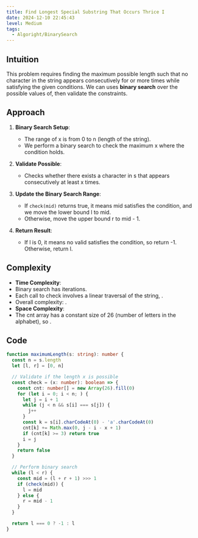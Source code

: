 ```yaml
---
title: Find Longest Special Substring That Occurs Thrice I
date: 2024-12-10 22:45:43
level: Medium
tags: 
  - Algoright/BinarySearch
---
```


## Intuition

This problem requires finding the maximum possible length such that no character in the string appears consecutively for or more times while satisfying the given conditions. We can uses **binary search** over the possible values of, then validate the constraints.

## Approach

1. **Binary Search Setup**:
	- The range of x is from 0 to n (length of the string).
	- We perform a binary search to check the maximum x where the condition holds.

2. **Validate Possible**:
	- Checks whether there exists a character in s that appears consecutively at least x times.

3. **Update the Binary Search Range**:
	- If `check(mid)` returns true, it means mid satisfies the condition, and we move the lower bound l to mid.
	- Otherwise, move the upper bound r to mid - 1.

4. **Return Result**:
	- If l is 0, it means no valid satisfies the condition, so return -1. Otherwise, return l.

## Complexity

- **Time Complexity**:
- Binary search has iterations.
- Each call to check involves a linear traversal of the string, .
- Overall complexity: .
- **Space Complexity**:
- The cnt array has a constant size of 26 (number of letters in the alphabet), so .

## Code

```typescript
function maximumLength(s: string): number {
  const n = s.length
  let [l, r] = [0, n]

  // Validate if the length x is possible
  const check = (x: number): boolean => {
    const cnt: number[] = new Array(26).fill(0)
    for (let i = 0; i < n; ) {
      let j = i + 1
      while (j < n && s[i] === s[j]) {
        j++
      }
      const k = s[i].charCodeAt(0) - 'a'.charCodeAt(0)
      cnt[k] += Math.max(0, j - i - x + 1)
      if (cnt[k] >= 3) return true 
      i = j
    }
    return false
  }

  // Perform binary search
  while (l < r) {
    const mid = (l + r + 1) >>> 1
    if (check(mid)) {
      l = mid
    } else {
      r = mid - 1
    }
  }

  return l === 0 ? -1 : l
}
  ```
